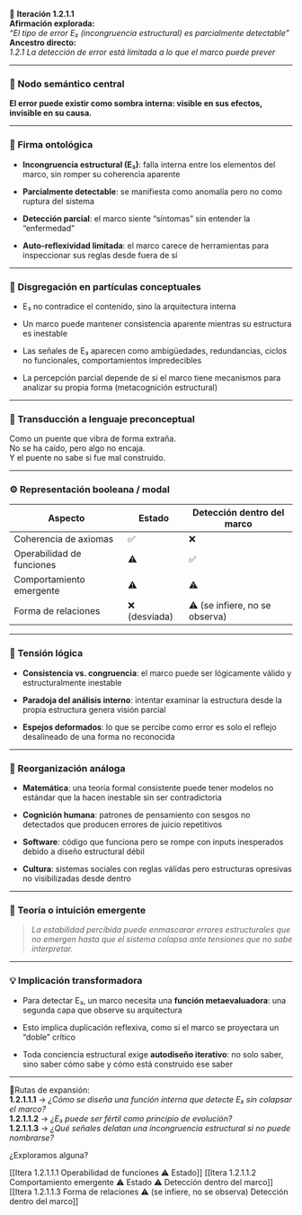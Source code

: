 🔁 **Iteración 1.2.1.1**  
**Afirmación explorada:**  
_“El tipo de error E₃ (incongruencia estructural) es parcialmente detectable”_  
**Ancestro directo:**  
_1.2.1 La detección de error está limitada a lo que el marco puede prever_

---

### 🧷 Nodo semántico central

**El error puede existir como sombra interna: visible en sus efectos, invisible en su causa.**

---

### 🧬 Firma ontológica

- **Incongruencia estructural (E₃)**: falla interna entre los elementos del marco, sin romper su coherencia aparente
    
- **Parcialmente detectable**: se manifiesta como anomalía pero no como ruptura del sistema
    
- **Detección parcial**: el marco siente “síntomas” sin entender la “enfermedad”
    
- **Auto-reflexividad limitada**: el marco carece de herramientas para inspeccionar sus reglas desde fuera de sí
    

---

### 🧩 Disgregación en partículas conceptuales

- E₃ no contradice el contenido, sino la arquitectura interna
    
- Un marco puede mantener consistencia aparente mientras su estructura es inestable
    
- Las señales de E₃ aparecen como ambigüedades, redundancias, ciclos no funcionales, comportamientos impredecibles
    
- La percepción parcial depende de si el marco tiene mecanismos para analizar su propia forma (metacognición estructural)
    

---

### 🧒 Transducción a lenguaje preconceptual

Como un puente que vibra de forma extraña.  
No se ha caído, pero algo no encaja.  
Y el puente no sabe si fue mal construido.

---

### ⚙️ Representación booleana / modal

| Aspecto                   | Estado       | Detección dentro del marco     |
| ------------------------- | ------------ | ------------------------------ |
| Coherencia de axiomas     | ✅            | ❌                              |
| Operabilidad de funciones | ⚠️           | ✅                              |
| Comportamiento emergente  | ⚠️           | ⚠️                             |
| Forma de relaciones       | ❌ (desviada) | ⚠️ (se infiere, no se observa) |

---

### 🧠 Tensión lógica

- **Consistencia vs. congruencia**: el marco puede ser lógicamente válido y estructuralmente inestable
    
- **Paradoja del análisis interno**: intentar examinar la estructura desde la propia estructura genera visión parcial
    
- **Espejos deformados**: lo que se percibe como error es solo el reflejo desalineado de una forma no reconocida
    

---

### 🔄 Reorganización análoga

- **Matemática**: una teoría formal consistente puede tener modelos no estándar que la hacen inestable sin ser contradictoria
    
- **Cognición humana**: patrones de pensamiento con sesgos no detectados que producen errores de juicio repetitivos
    
- **Software**: código que funciona pero se rompe con inputs inesperados debido a diseño estructural débil
    
- **Cultura**: sistemas sociales con reglas válidas pero estructuras opresivas no visibilizadas desde dentro
    

---

### 🌌 Teoría o intuición emergente

> _La estabilidad percibida puede enmascarar errores estructurales que no emergen hasta que el sistema colapsa ante tensiones que no sabe interpretar._

---

### 💡 Implicación transformadora

- Para detectar E₃, un marco necesita una **función metaevaluadora**: una segunda capa que observe su arquitectura
    
- Esto implica duplicación reflexiva, como si el marco se proyectara un “doble” crítico
    
- Toda conciencia estructural exige **autodiseño iterativo**: no solo saber, sino saber cómo sabe y cómo está construido ese saber
    

---

📍Rutas de expansión:  
**1.2.1.1.1** → _¿Cómo se diseña una función interna que detecte E₃ sin colapsar el marco?_  
**1.2.1.1.2** → _¿E₃ puede ser fértil como principio de evolución?_  
**1.2.1.1.3** → _¿Qué señales delatan una incongruencia estructural si no puede nombrarse?_

¿Exploramos alguna?

[[Itera 1.2.1.1.1 Operabilidad de funciones ⚠️ Estado]]
[[Itera 1.2.1.1.2 Comportamiento emergente ⚠️ Estado ⚠️ Detección dentro del marco]]
[[Itera 1.2.1.1.3 Forma de relaciones ⚠️ (se infiere, no se observa) Detección dentro del marco]]